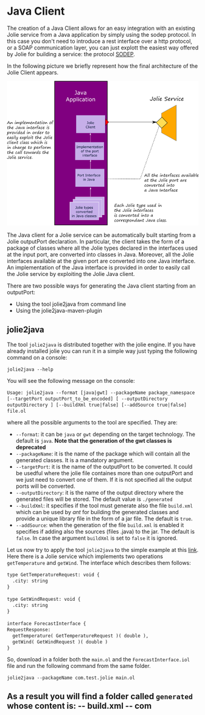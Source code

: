 # Java Client
The creation of a Java Client allows for an easy integration with an existing Jolie service from a Java application by simply using the sodep protocol. In this case you don't need to introduce a rest interface over a http protocol, or a SOAP communication layer, you can just explott the easiest way offered by Jolie for building a service: the protocol [SODEP](../../protocols/sodep.md).

In the following picture we briefly represent how the final architecture of the Jolie Client appears.

![](../.gitbook/assets/jolie_client.png)

The Java client for a Jolie service can be automatically built starting from a Jolie outputPort declaration. In particular, the client takes the form of a package of classes where all the Jolie types declared in the interfaces used at the input port, are converted into classes in Java. Moreover, all the Jolie interfaces available at the given port are converted into one Java interface. An implementation of the Java interface is provided in order to easily call the Jolie service by exploiting the Jolie Java client.

There are two possible ways for generating the Java client starting from an outputPort:

* Using the tool jolie2java from command line
* Using the jolie2java-maven-plugin

## jolie2java
The tool `jolie2java` is distributed together with the jolie engine. If you have already installed jolie you can run it in a simple way just typing the following command on a console:

```
jolie2java --help
```
You will see the following message on the console:
```
Usage: jolie2java --format [java|gwt] --packageName package_namespace [--targetPort outputPort_to_be_encoded] [ --outputDirectory outputDirectory ] [--buildXml true|false] [--addSource true|false] file.ol
```
where all the possible arguments to the tool are specified. They are:
* `--format`: it can be `java` or `gwt` depending on the target technology. The default is `java`. **Note that the generation of the gwt classes is deprecated**
* `--packageName`: it is the name of the package which will contain all the generated classes. It is a mandatory argument.
* `--targetPort`: it is the name of the outputPort to be converted. It could be usedful where the jolie file containes more than one outputPort and we just need to convert one of them. If it is not specified all the output ports will be converted.
* `--outputDirectory`: it is the name of the output directory where the generated files will be stored. The default value is `./generated`
* `--buildXml`: it specifies if the tool must generate also the file `build.xml` which can be used by *ant* for building the generated classes and provide a unique library file in the form of a jar file. The default is `true`.
* `--addSource`: when the generation of the file `build.xml` is enabled it specifies if adding also the sources (files .java) to the jar. The default is `false`. In case the argument `buildXml` is set to `false` it is ignored.

Let us now try to apply the tool `jolie2java` to the simple example at this [link](https://github.com/jolie/examples/tree/master/05_other_tools/02_jolie2java/01_jolie2java). Here there is a Jolie service which implements two operations `getTemperature` and `getWind`. The interface which describes them follows:
```
type GetTemperatureRequest: void {
  .city: string
}

type GetWindRequest: void {
  .city: string
}

interface ForecastInterface {
RequestResponse:
  getTemperature( GetTemperatureRequest )( double ),
  getWind( GetWindRequest )( double )
}
```
So, download in a folder both the `main.ol` and the `ForecastInterface.iol` file and run the following command from the same folder.

```
jolie2java --packageName com.test.jolie main.ol
```
As a result you will find a folder called `generated` whose content is:
-- build.xml
-- com
---- 












